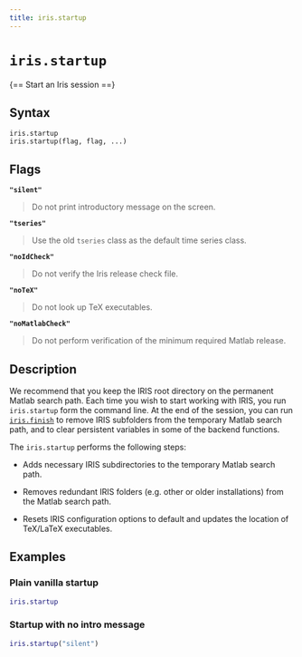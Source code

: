 ```yaml
---
title: iris.startup
---
```


# `iris.startup`

{== Start an Iris session ==}

## Syntax

    iris.startup
    iris.startup(flag, flag, ...)


## Flags

__`"silent"`__ 
> 
> Do not print introductory message on the screen.
> 

__`"tseries"`__ 
> 
> Use the old `tseries` class as the default time series class.
> 

__`"noIdCheck"`__
> 
> Do not verify the Iris release check file.
> 

__`"noTeX"`__
> 
> Do not look up TeX executables.
> 

__`"noMatlabCheck"`__
> 
> Do not perform verification of the minimum required Matlab release.
> 


## Description

We recommend that you keep the IRIS root directory on the permanent
Matlab search path. Each time you wish to start working with IRIS, you
run `iris.startup` form the command line. At the end of the session, you
can run [`iris.finish`](./finish.md) to remove IRIS
subfolders from the temporary Matlab search path, and to clear persistent
variables in some of the backend functions.

The `iris.startup` performs the following steps:

* Adds necessary IRIS subdirectories to the temporary Matlab search
path.

* Removes redundant IRIS folders (e.g. other or older installations) from
the Matlab search path.

* Resets IRIS configuration options to default and updates the location
of TeX/LaTeX executables.


## Examples


### Plain vanilla startup

```matlab
iris.startup
```


### Startup with no intro message 

```matlab
iris.startup("silent")
```

